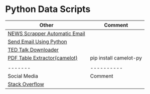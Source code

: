 # Python Data Scripts
|Other    | Comment |
|-------------- |---|
|[NEWS Scrapper Automatic Email](https://github.com/amrrs/build_tools_to_automate_python/blob/master/hn_news_scraper_no_cred.py)||
|[Send Email Using Python](https://github.com/yesdeepakmittal/data-scripts/other)||
|[TED Talk Downloader](https://github.com/amrrs/build_tools_to_automate_python/blob/master/ted_talk_downloader.py)||
|[PDF Table Extractor(camelot)](https://github.com/amrrs/build_tools_to_automate_python/blob/master/PDF%20Table%20Extraction/Extracting%20Table%20from%20PDF%20-%20UN%20HDI%20Report.ipynb)|pip install camelot-py|
|        |         |
|-------|----------|
|Social Media  | Comment |
|[Stack Overflow](https://github.com/yesdeepakmittal/data-scripts/SocialMedia/StackOverflow.ipynb)||